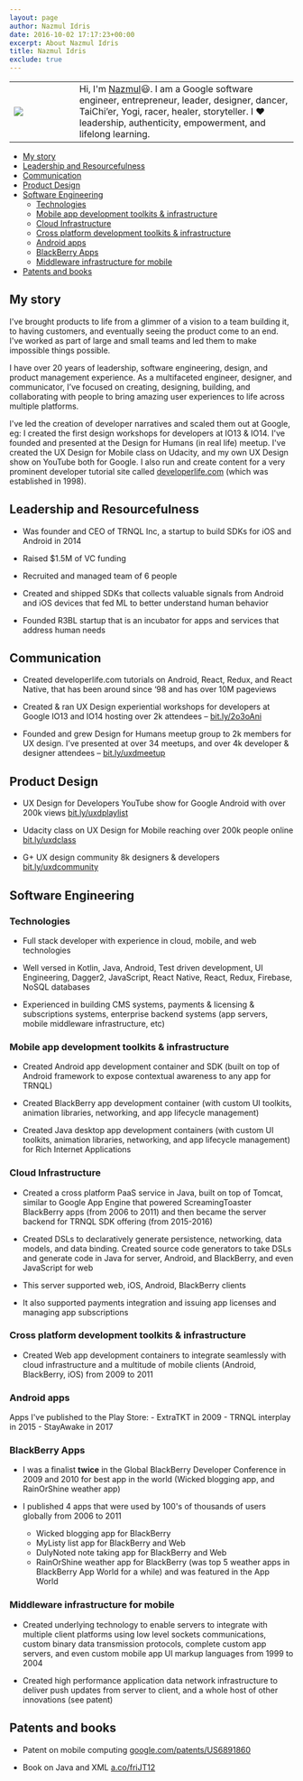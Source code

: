 ```yaml
---
layout: page
author: Nazmul Idris
date: 2016-10-02 17:17:23+00:00
excerpt: About Nazmul Idris
title: Nazmul Idris
exclude: true
---
```


<table>
    <tr>
        <td width="100px">
            <img src="{{ '/assets/nazmul.png' | relative_url }}"/>
        </td>
        <td>
            Hi, I'm <a href="http://www.google.com/search?hl=en&q=nazmul+idris">Nazmul</a>😃.
            I am a Google software engineer, entrepreneur, leader, designer, dancer,
            TaiChi’er, Yogi, racer, healer, storyteller. I ❤️ leadership, authenticity,
            empowerment, and lifelong learning.
        </td>
    </tr>
</table>

<!-- START doctoc generated TOC please keep comment here to allow auto update -->
<!-- DON'T EDIT THIS SECTION, INSTEAD RE-RUN doctoc TO UPDATE -->


- [My story](#my-story)
- [Leadership and Resourcefulness](#leadership-and-resourcefulness)
- [Communication](#communication)
- [Product Design](#product-design)
- [Software Engineering](#software-engineering)
  - [Technologies](#technologies)
  - [Mobile app development toolkits & infrastructure](#mobile-app-development-toolkits--infrastructure)
  - [Cloud Infrastructure](#cloud-infrastructure)
  - [Cross platform development toolkits & infrastructure](#cross-platform-development-toolkits--infrastructure)
  - [Android apps](#android-apps)
  - [BlackBerry Apps](#blackberry-apps)
  - [Middleware infrastructure for mobile](#middleware-infrastructure-for-mobile)
- [Patents and books](#patents-and-books)

<!-- END doctoc generated TOC please keep comment here to allow auto update -->


## My story

I've brought products to life from a glimmer of a vision to a team building it, to having customers,
and eventually seeing the product come to an end. I've worked as part of large and small teams and
led them to make impossible things possible.

I have over 20 years of leadership, software engineering, design, and product management experience.
As a multifaceted engineer, designer, and communicator, I’ve focused on creating, designing,
building, and collaborating with people to bring amazing user experiences to life across multiple
platforms.

I've led the creation of developer narratives and scaled them out at Google, eg: I created the first
design workshops for developers at IO13 & IO14. I've founded and presented at the Design for Humans
(in real life) meetup. I've created the UX Design for Mobile class on Udacity, and my own UX Design
show on YouTube both for Google. I also run and create content for a very prominent developer
tutorial site called [developerlife.com](http://developerlife.com) (which was established in 1998).

## Leadership and Resourcefulness

- Was founder and CEO of TRNQL Inc, a startup to build SDKs for iOS and Android in 2014

- Raised $1.5M of VC funding

- Recruited and managed team of 6 people

- Created and shipped SDKs that collects valuable signals from Android and iOS devices that fed ML
to better understand human behavior

- Founded R3BL startup that is an incubator for apps and services that address human needs

## Communication

- Created developerlife.com tutorials on Android, React, Redux, and React Native, that has been
around since ‘98 and has over 10M pageviews

- Created & ran UX Design experiential workshops for developers at Google IO13 and IO14 hosting over
2k attendees – [bit.ly/2o3oAni](http://bit.ly/2o3oAni)

- Founded and grew Design for Humans meetup group to 2k members for UX design. I’ve presented at
over 34 meetups, and over 4k developer & designer attendees –
[bit.ly/uxdmeetup](http://bit.ly/uxdmeetup)

## Product Design

- UX Design for Developers YouTube show for Google Android with over 200k views
[bit.ly/uxdplaylist](http://bit.ly/uxdplaylist)

- Udacity class on UX Design for Mobile reaching over 200k people online
[bit.ly/uxdclass](http://bit.ly/uxdclass)

- G+ UX design community 8k designers & developers [bit.ly/uxdcommunity](http://bit.ly/uxdcommunity)

## Software Engineering

### Technologies

- Full stack developer with experience in cloud, mobile, and web technologies

- Well versed in Kotlin, Java, Android, Test driven development, UI Engineering, Dagger2,
JavaScript, React Native, React, Redux, Firebase, NoSQL databases

- Experienced in building CMS systems, payments & licensing & subscriptions systems, enterprise
backend systems (app servers, mobile middleware infrastructure, etc)

### Mobile app development toolkits & infrastructure

- Created Android app development container and SDK (built on top of Android framework to expose
contextual awareness to any app for TRNQL)

- Created BlackBerry app development container (with custom UI toolkits, animation libraries,
networking, and app lifecycle management)

- Created Java desktop app development containers (with custom UI toolkits, animation libraries,
networking, and app lifecycle management) for Rich Internet Applications

### Cloud Infrastructure

- Created a cross platform PaaS service in Java, built on top of Tomcat, similar to Google App
Engine that powered ScreamingToaster BlackBerry apps (from 2006 to 2011) and then became the server
backend for TRNQL SDK offering (from 2015-2016)

- Created DSLs to declaratively generate persistence, networking, data models, and data binding.
Created source code generators to take DSLs and generate code in Java for server, Android, and
BlackBerry, and even JavaScript for web

- This server supported web, iOS, Android, BlackBerry clients

- It also supported payments integration and issuing app licenses and managing app subscriptions

### Cross platform development toolkits & infrastructure

- Created Web app development containers to integrate seamlessly with cloud infrastructure and a
multitude of mobile clients (Android, BlackBerry, iOS) from 2009 to 2011

### Android apps

Apps I've published to the Play Store:
    - ExtraTKT in 2009
    - TRNQL interplay in 2015
    - StayAwake in 2017

### BlackBerry Apps

- I was a finalist **twice** in the Global BlackBerry Developer Conference in 2009 and 2010 for best
app in the world (Wicked blogging app, and RainOrShine weather app)

- I published 4 apps that were used by 100's of thousands of users globally from 2006 to 2011

    - Wicked blogging app for BlackBerry
    - MyListy list app for BlackBerry and Web
    - DulyNoted note taking app for BlackBerry and Web
    - RainOrShine weather app for BlackBerry (was top 5 weather apps in BlackBerry App World for a
      while) and was featured in the App World

### Middleware infrastructure for mobile

- Created underlying technology to enable servers to integrate with multiple client platforms using
low level sockets communications, custom binary data transmission protocols, complete custom app
servers, and even custom mobile app UI markup languages from 1999 to 2004

- Created high performance application data network infrastructure to deliver push updates from
server to client, and a whole host of other innovations (see patent)

## Patents and books

- Patent on mobile computing
[google.com/patents/US6891860](http://google.com/patents/US6891860)

- Book on Java and XML [a.co/friJT12](http://a.co/friJT12)